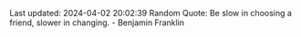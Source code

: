 Last updated: 2024-04-02 20:02:39
Random Quote: Be slow in choosing a friend, slower in changing. - Benjamin Franklin